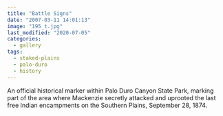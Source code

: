 ```yaml
---
title: "Battle Signs"
date: "2007-03-11 14:01:13"
image: "195_t.jpg"
last_modified: "2020-07-05"
categories:
  - gallery
tags:
  - staked-plains
  - palo-duro
  - history  
---
```


An official historical marker within Palo Duro Canyon State Park, marking part of the area where Mackenzie secretly attacked and uprooted the last free Indian encampments on the Southern Plains, September 28, 1874.
